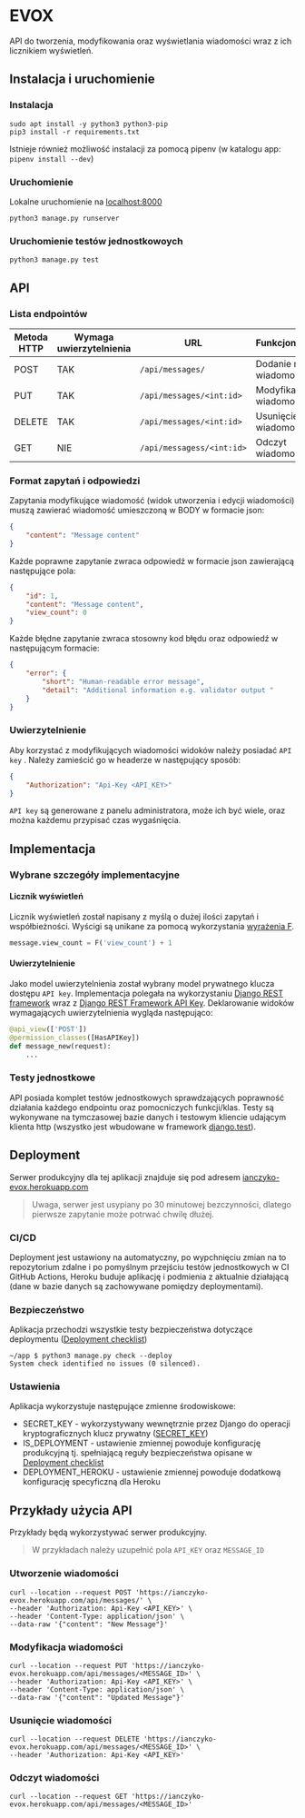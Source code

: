 # EVOX

API do tworzenia, modyfikowania oraz wyświetlania wiadomości wraz z ich licznikiem wyświetleń.

## Instalacja i uruchomienie

### Instalacja

``` shell
sudo apt install -y python3 python3-pip
pip3 install -r requirements.txt
```

Istnieje również możliwość instalacji za pomocą pipenv (w katalogu app: `pipenv install --dev`)

### Uruchomienie

Lokalne uruchomienie na [localhost:8000](http://localhost:8000/)

``` shell
python3 manage.py runserver
```

### Uruchomienie testów jednostkowoych

``` shell
python3 manage.py test
```

## API

### Lista endpointów

| Metoda HTTP   | Wymaga uwierzytelnienia   | URL                       | Funkcjonalność            |
| ------------- | -------------             | -------------             | -------------             |
| POST          | TAK                       | `/api/messages/`          | Dodanie nowej wiadomości  |
| PUT           | TAK                       | `/api/messages/<int:id>`  | Modyfikacja wiadomości    |
| DELETE        | TAK                       | `/api/messages/<int:id>`  | Usunięcie wiadomości      |
| GET           | NIE                       | `/api/messagess/<int:id>` | Odczyt wiadomości         |

### Format zapytań i odpowiedzi

Zapytania modyfikujące wiadomość (widok utworzenia i edycji wiadomości) muszą zawierać wiadomość umieszczoną w BODY w formacie json: 

``` json
{
    "content": "Message content"
}
```

Każde poprawne zapytanie zwraca odpowiedź w formacie json zawierającą następujące pola:

``` json
{
    "id": 1,
    "content": "Message content",
    "view_count": 0
}
```

Każde błędne zapytanie zwraca stosowny kod błędu oraz odpowiedź w następującym formacie:

``` json
{
    "error": {
        "short": "Human-readable error message",
        "detail": "Additional information e.g. validator output "
    }
}
```

### Uwierzytelnienie

Aby korzystać z modyfikujących wiadomości widoków należy posiadać `API key` . Należy zamieścić go w headerze w następujący sposób:

``` json
{
    "Authorization": "Api-Key <API_KEY>"
}
```

`API key` są generowane z panelu administratora, może ich być wiele, oraz można każdemu przypisać czas wygaśnięcia.

## Implementacja

### Wybrane szczegóły implementacyjne
#### Licznik wyświetleń

Licznik wyświetleń został napisany z myślą o dużej ilości zapytań i współbieżności. Wyścigi są unikane za pomocą wykorzystania [wyrażenia F](https://docs.djangoproject.com/en/3.2/ref/models/expressions/#f-expressions).

```py
message.view_count = F('view_count') + 1
```

#### Uwierzytelnienie

Jako model uwierzytelnienia został wybrany model prywatnego klucza dostępu `API key`. Implementacja polegała na wykorzystaniu [Django REST framework](https://www.django-rest-framework.org/) wraz z [Django REST Framework API Key](https://florimondmanca.github.io/djangorestframework-api-key/). Deklarowanie widoków wymagających uwierzytelnienia wygląda następująco:

```py
@api_view(['POST'])
@permission_classes([HasAPIKey])
def message_new(request):
    ...
```

### Testy jednostkowe

API posiada komplet testów jednostkowych sprawdzających poprawność działania każdego endpointu oraz pomocniczych funkcji/klas. Testy są wykonywane na tymczasowej bazie danych i testowym kliencie udającym klienta http (wszystko jest wbudowane w framework [django.test](https://docs.djangoproject.com/en/3.2/topics/testing/tools/)).

## Deployment

Serwer produkcyjny dla tej aplikacji znajduje się pod adresem [ianczyko-evox.herokuapp.com](https://ianczyko-evox.herokuapp.com/ )

> Uwaga, serwer jest usypiany po 30 minutowej bezczynności, dlatego pierwsze zapytanie może potrwać chwilę dłużej.

### CI/CD

Deployment jest ustawiony na automatyczny, po wypchnięciu zmian na to repozytorium zdalne i po pomyślnym przejściu testów jednostkowych w CI GitHub Actions, Heroku buduje aplikację i podmienia z aktualnie działającą (dane w bazie danych są zachowywane pomiędzy deploymentami).

### Bezpieczeństwo

Aplikacja przechodzi wszystkie testy bezpieczeństwa dotyczące deploymentu ([Deployment checklist](https://docs.djangoproject.com/en/3.2/howto/deployment/checklist/ ))

``` shell
~/app $ python3 manage.py check --deploy
System check identified no issues (0 silenced).
```

### Ustawienia

Aplikacja wykorzystuje następujące zmienne środowiskowe:

* SECRET_KEY - wykorzystywany wewnętrznie przez Django do operacji kryptograficznych klucz prywatny ([SECRET_KEY](https://docs.djangoproject.com/en/3.2/ref/settings/#std:setting-SECRET_KEY ))
* IS_DEPLOYMENT - ustawienie zmiennej powoduje konfigurację produkcyjną tj. spełniającą reguły bezpieczeństwa opisane w [Deployment checklist](https://docs.djangoproject.com/en/3.2/howto/deployment/checklist/ )
* DEPLOYMENT_HEROKU - ustawienie zmiennej powoduje dodatkową konfigurację specyficzną dla Heroku 

## Przykłady użycia API

Przykłady będą wykorzystywać serwer produkcyjny.

> W przykładach należy uzupełnić pola `API_KEY` oraz `MESSAGE_ID`

### Utworzenie wiadomości

``` shell
curl --location --request POST 'https://ianczyko-evox.herokuapp.com/api/messages/' \
--header 'Authorization: Api-Key <API_KEY>' \
--header 'Content-Type: application/json' \
--data-raw '{"content": "New Message"}'
```

### Modyfikacja wiadomości

``` shell
curl --location --request PUT 'https://ianczyko-evox.herokuapp.com/api/messages/<MESSAGE_ID>' \
--header 'Authorization: Api-Key <API_KEY>' \
--header 'Content-Type: application/json' \
--data-raw '{"content": "Updated Message"}'
```

### Usunięcie wiadomości

``` shell
curl --location --request DELETE 'https://ianczyko-evox.herokuapp.com/api/messages/<MESSAGE_ID>' \
--header 'Authorization: Api-Key <API_KEY>'
```

### Odczyt wiadomości

```shell
curl --location --request GET 'https://ianczyko-evox.herokuapp.com/api/messages/<MESSAGE_ID>'
```
